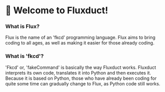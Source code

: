 # 👋 Welcome to Fluxduct!

### What is Flux?

Flux is the name of an 'fkcd' programming language. Flux aims to bring coding to all ages, as well as making it easier for those already coding.

### What is 'fkcd'?

'Fkcd' or, 'fakeCommand' is basically the way Fluxduct works. Fluxduct interprets its own code, translates it into Python and then executes it. Because it is based on Python, those who have already been coding for quite some time can gradually change to Flux, as Python code still works.
